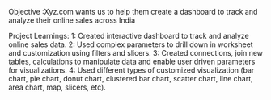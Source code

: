 Objective :Xyz.com  wants us to help them create a dashboard to track and analyze their online sales across India

Project Learnings:
1:  Created interactive dashboard to track and analyze online sales data.
2:  Used complex parameters to drill down in worksheet and customization using filters and slicers.
3:  Created connections, join new tables, calculations to manipulate data and enable user driven parameters for visualizations.
4:  Used different types of customized visualization (bar chart, pie chart, donut chart, clustered bar chart, scatter chart, line chart, area chart, map, slicers, etc).
